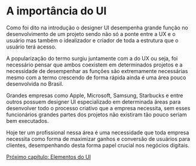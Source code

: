 # A importância do UI

Como foi dito na introdução o designer UI desempenha grande função no desenvolvimento de um projeto sendo não só a ponte entre a UX e o usuário mas também o idealizador e criador de toda a estrutura que o usuário terá acesso.

A popularização do termo surgiu juntamente com a do UX ou seja, foi necessário pensar que ambos coexistem em determinados projetos e a necessidade de desempenhar as funções são extremamente necessárias mesmo com a termo crescendo de forma rápida ainda é uma área pouco desenvolvida no Brasil.

Grandes empresas como Apple, Microsoft, Samsung, Starbucks e entre outros possuem designer UI especializado em determinada áreas para desenvolver todo o processo criativo que a empresa necessita, sem esses funcionários grandes partes dos projetos não existiram tão pouco seriam bem executados.

Hoje ter um profissional nessa área é uma necessidade que toda empresa necessita como forma de maximizar ganhos e conversão de usuários para clientes, desempenhando desta forma papel crucial nos negócios digitais.

[Próximo capítulo: Elementos do UI](../03-Elementos-UI/Elementos-UI.md)